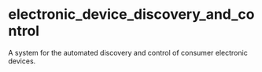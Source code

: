 # electronic_device_discovery_and_control
A system for the automated discovery and control of consumer electronic devices.
